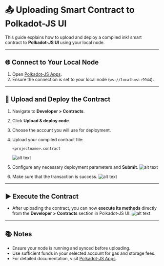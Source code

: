 # 📤 Uploading Smart Contract to Polkadot-JS UI

This guide explains how to upload and deploy a compiled ink! smart contract to **Polkadot-JS UI** using your local node.

---

## 🌐 Connect to Your Local Node

1. Open [Polkadot-JS Apps](https://polkadot.js.org/apps/#/explorer?rpc=ws://localhost:9944).
2. Ensure the connection is set to your local node (`ws://localhost:9944`).

---

## 📑 Upload and Deploy the Contract

1. Navigate to **Developer > Contracts**.
2. Click **Upload & deploy code**.
3. Choose the account you will use for deployment.
4. Upload your compiled contract file:

   ```
   <projectname>.contract
   ```
   ![alt text](https://github.com/user-attachments/assets/52f94976-4cdc-4cbb-8e3a-c22492b04dc0 "Upload smart contract")
5. Configure any necessary deployment parameters and **Submit**.
   ![alt text](https://github.com/user-attachments/assets/39e2292c-3868-4251-93ab-d916f8b7a9b2 "Sign and submit")
6. Make sure that the transaction is success.
   ![alt text](https://github.com/user-attachments/assets/21afac2c-cba3-4fcd-b157-c7c906631db6 "Sign and submit")

---

## ▶ Execute the Contract

* After uploading the contract, you can now **execute its methods** directly from the **Developer > Contracts** section in Polkadot-JS UI.
  ![alt text](https://github.com/user-attachments/assets/3bd33214-8d3c-4611-b015-9da0fab9cd92 "Sign and submit")

---

## 📚 Notes

* Ensure your node is running and synced before uploading.
* Use sufficient funds in your selected account for gas and storage fees.
* For detailed documentation, visit [Polkadot-JS Apps](https://polkadot.js.org/apps/).
